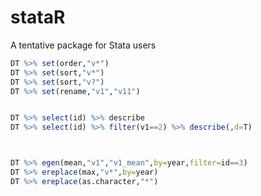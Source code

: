 stataR
======

A tentative package for Stata users

````R
DT %>% set(order,"v*")
DT %>% set(sort,"v*")
DT %>% set(sort,"v?")
DT %>% set(rename,"v1","v11")


DT %>% select(id) %>% describe
DT %>% select(id) %>% filter(v1==2) %>% describe(,d=T)



DT %>% egen(mean,"v1","v1_mean",by=year,filter=id==3)
DT %>% ereplace(max,"v*",by=year)
DT %>% ereplace(as.character,"*")
````

